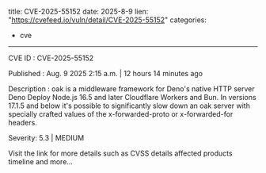  
title: CVE-2025-55152
date: 2025-8-9
lien: "https://cvefeed.io/vuln/detail/CVE-2025-55152"
categories:
  - cve
---

CVE ID : CVE-2025-55152

Published :  Aug. 9
2025
2:15 a.m. | 12 hours
14 minutes ago

Description : oak is a middleware framework for Deno's native HTTP server
Deno Deploy
Node.js 16.5 and later
Cloudflare Workers and Bun. In versions 17.1.5 and below
it's possible to significantly slow down an oak server with specially crafted values of the x-forwarded-proto or x-forwarded-for headers.

Severity: 5.3 | MEDIUM

Visit the link for more details
such as CVSS details
affected products
timeline
and more...
